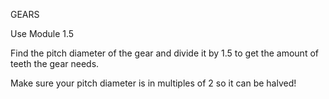 GEARS

Use Module 1.5

Find the pitch diameter of the gear and divide it by 1.5 to get the amount of teeth the gear needs.

Make sure your pitch diameter is in multiples of 2 so it can be halved!